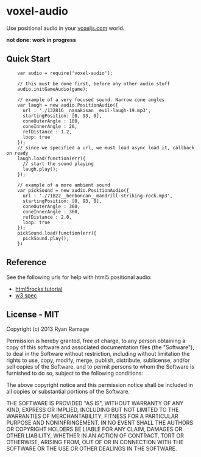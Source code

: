 # voxel-audio

Use positional audio in your [voxeljs.com](http://voxeljs.com) world.

**not done: work in progress**


## Quick Start

```
	var audio = require('voxel-audio');

	// this must be done first, before any other audio stuff
	audio.initGameAudio(game);

	// example of a very focused sound. Narrow cone angles
	var laugh = new audio.PositionAudio({
	  url : './132816__nanakisan__evil-laugh-19.mp3',
	  startingPosition: [0, 93, 0],
	  coneOuterAngle : 100,
	  coneInnerAngle : 20,
	  refDistance : 1.2,
	  loop: true
	});
	// since we specified a url, we must load async load it, callback on ready
	laugh.load(function(err){
	  // start the sound playing
	  laugh.play();
	});

	// example of a more ambient sound
	var pickSound = new audio.PositionAudio({
	  url : './71822__benboncan__mandrill-striking-rock.mp3',
	  startingPosition: [0, 93, 0],
	  coneOuterAngle : 360,
	  coneInnerAngle : 360,
	  refDistance : 2.0,
	  loop: true  
	});
	pickSound.load(function(err){
	  pickSound.play();
	})	

```

## Reference

See the following urls for help with html5 positional audio:

 - [html5rocks tutorial](http://www.html5rocks.com/en/tutorials/webaudio/games/)
 - [w3 spec](https://dvcs.w3.org/hg/audio/raw-file/tip/webaudio/specification.html#PannerNode)



## License - MIT

Copyright (c) 2013 Ryan Ramage

Permission is hereby granted, free of charge, to any person obtaining a copy of this software and associated documentation files (the "Software"), to deal in the Software without restriction, including without limitation the rights to use, copy, modify, merge, publish, distribute, sublicense, and/or sell copies of the Software, and to permit persons to whom the Software is furnished to do so, subject to the following conditions:

The above copyright notice and this permission notice shall be included in all copies or substantial portions of the Software.

THE SOFTWARE IS PROVIDED "AS IS", WITHOUT WARRANTY OF ANY KIND, EXPRESS OR IMPLIED, INCLUDING BUT NOT LIMITED TO THE WARRANTIES OF MERCHANTABILITY, FITNESS FOR A PARTICULAR PURPOSE AND NONINFRINGEMENT. IN NO EVENT SHALL THE AUTHORS OR COPYRIGHT HOLDERS BE LIABLE FOR ANY CLAIM, DAMAGES OR OTHER LIABILITY, WHETHER IN AN ACTION OF CONTRACT, TORT OR OTHERWISE, ARISING FROM, OUT OF OR IN CONNECTION WITH THE SOFTWARE OR THE USE OR OTHER DEALINGS IN THE SOFTWARE.